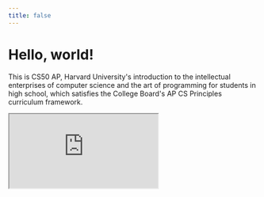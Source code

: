 ```yaml
---
title: false
---
```

<meta http-equiv="refresh" content="600"/>

<!-- # Announcements  

- <span style="font-size: 20px;">Finish [Create](/ap/units/pt/create/)</span>
  - This will be due to me for a grade on Monday, May 18th at 11:59pm, which means you have to have it turned in to CB, and marked as complete by then.


<img src="https://image.freepik.com/free-vector/attention-please-concept-important-announcement_118124-879.jpg" alt="announcement" height="400"> -->

<!-- <img src="https://www.dominicavibes.dm/wp-content/uploads/2016/09/Announcement-Icon.jpg" alt="announcement" height="400">  -->

<!-- ### Remember:
  - *Anything not completed in class becomes homework*
    - *HW Assignments not submitted by class time next day will be late and you will not get points*
  - *PSETs not turned in will be counted off 5 points/percent each day they are late*
  - *Labs will be included in the Quizzes Category and graded as such*
    - *Links to all the labs can be found under the [Curriculum](/ap/curriculum/index.md) page* -->

# Hello, world!


This is CS50 AP, Harvard University's introduction to the intellectual enterprises of computer science and the art of programming for students in high school, which satisfies the College Board's AP CS Principles curriculum framework.

<iframe src="https://www.youtube.com/embed/tZxLMIk_SaY?playlist=GAB6Gm7pTTA"></iframe>
